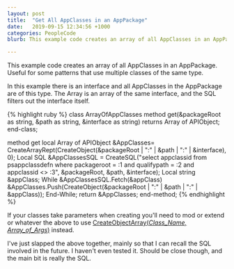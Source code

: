 ```yaml
---
layout: post
title:  "Get All AppClasses in an AppPackage"
date:   2019-09-15 12:34:56 +1000
categories: PeopleCode
blurb: This example code creates an array of all AppClasses in an AppPackage. Useful for some patterns that use multiple classes of the same type.

---
```


This example code creates an array of all AppClasses in an AppPackage. Useful for some patterns that use multiple classes of the same type.

In this example there is an interface and all AppClasses in the AppPackage are of this type. The Array is an array of the same interface, and the SQL filters out the interface itself.

{% highlight ruby %}
class ArrayOfAppClasses
   method get(&packageRoot as string, &path as string, &interface as string) returns Array of APIObject;
end-class;   
   
method get
   local Array of APIObject &AppClasses= CreateArrayRept(CreateObject(&packageRoot | ":" | &path | ":" | &interface), 0);
   Local SQL &AppClassesSQL = CreateSQL("select appclassid from psappclassdefn where packageroot = :1 and qualifypath = :2 and appclassid  <> :3", &packageRoot, &path, &interface);
   Local string &appClass;
   While &AppClassesSQL.Fetch(&appClass)
      &AppClasses.Push(CreateObject(&packageRoot | ":" | &path | ":" | &appClass));
   End-While;
   return &AppClasses;
end-method;
{% endhighlight %}

If your classes take parameters when creating you'll need to mod or extend or whatever the above to use [CreateObjectArray(*Class_Name, Array_of_Args*)](https://docs.oracle.com/cd/E92519_02/pt856pbr3/eng/pt/tpcl/langref_PeopleCodeBuilt-inFunctionsAndLanguageConstructs_C.html#ub00fb66b-2299-4bb0-a977-e187ee7d0577) instead.

I've just slapped the above together, mainly so that I can recall the SQL involved in the future. I haven't even tested it. Should be close though, and the main bit is really the SQL. 
<!--stackedit_data:
eyJoaXN0b3J5IjpbLTEyMjE1ODU5MjAsLTU5Nzc5NTA4NywzND
gwNTM5NjgsNjE4MjMxNjIwLDE2MzgxMTY4OTIsNjcxNjk0ODgx
XX0=
-->